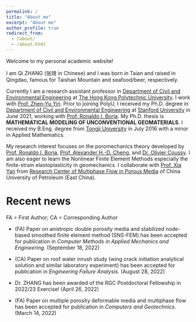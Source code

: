 ```yaml
---
permalink: /
title: "About me"
excerpt: "About me"
author_profile: true
redirect_from: 
  - /about/
  - /about.html
---
```


Welcome to my personal academic website!

I am Qi ZHANG (张琦 in Chinese) and I was born in Taian and raised in Qingdao, famous for Taishan Mountain and seafood/beer, respectively.

Currently I am a research assistant professor in [Department of Civil and Environmental Engineering](https://www.polyu.edu.hk/cee/) at [The Hong Kong Polytechnic University](https://www.polyu.edu.hk/en/). I work with [Prof. Zhen-Yu Yin](https://www.polyu.edu.hk/cee/people/academic-staff/dr-zhen-yu-yin/). Prior to joining PolyU, I received my Ph.D. degree in [Department of Civil and Environmental Engineering](https://cee.stanford.edu/) at [Stanford University](https://www.stanford.edu/) in June 2021, working with [Prof. Ronaldo I. Borja](https://web.stanford.edu/~borja/). My Ph.D. thesis is **MATHEMATICAL MODELING OF UNCONVENTIONAL GEOMATERIALS**. I received my B.Eng. degree from [Tongji University](https://www.tongji.edu.cn/) in July 2016 with a minor in Applied Mathematics.


My research interest focuses on the poromechanics theory developed by [Prof. Ronaldo I. Borja](https://web.stanford.edu/~borja/), [Prof. Alexander H.-D. Cheng](http://home.olemiss.edu/~acheng/), and [Dr. Olivier Coussy](https://doi.org/10.1002/nag.911). I am also eager to learn the Nonlinear Finite Element Methods especially the finite-strain elastoplasticity in geomechanics. I collaborate with [Prof. Xia Yan](http://pe.upc.edu.cn/2019/1107/c14043a224742/page.htm) from [Research Center of Multiphase Flow in Porous Media](http://oilcenter.pe.upc.edu.cn/main.htm) of China University of Petroleum (East China).

Recent news
======

FA = First Author; CA = Corresponding Author

- (FA) Paper on anistropic double porosity media and stabilized node-based smoothed finite element method (SNS-FEM) has been accepted for publication in *Computer Methods in Applied Mechanics and Engineering*. (September 18, 2022)

- (CA) Paper on roof water inrush study (wing crack initiation analytical solution and similar laboratory experiment) has been accepted for publication in *Engineering Failure Analysis*. (August 28, 2022)

- Dr. ZHANG has been awarded of the RGC Postdoctoral Fellowship in 2022/23 Exercise! (April 26, 2022)

- (FA) Paper on multiple porosity deformable media and multiphase flow has been accepted for publication in *Computers and Geotechnics*. (March 14, 2022)
